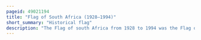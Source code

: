 ```yaml
---
pageid: 49021194
title: "Flag of South Africa (1928–1994)"
short_summary: "Historical flag"
description: "The Flag of south Africa from 1928 to 1994 was the Flag of the Union of south Africa from 1928 to 1961 and later the Flag of the Republic of south Africa until 1994. It was also the Flag of south west Africa until 1990 when this Territory was under the south african Administration. Based on the Dutch Prince's Flag, it contained the Flag of the United Kingdom, the Flag of the Orange Free State, and the Flag of the South African Republic in the Centre. A Nickname for the Flag was oranje Blanje Blou."
---
```

